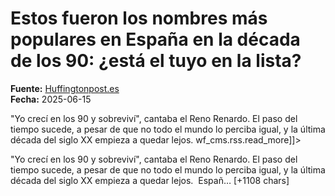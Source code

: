 # Estos fueron los nombres más populares en España en la década de los 90: ¿está el tuyo en la lista?

**Fuente:** [Huffingtonpost.es](https://www.huffingtonpost.es/life/hijos/estos-nombres-mas-populares-espana-decada-90-esta-lista.html)  
**Fecha:** 2025-06-15

<![CDATA[<p>"Yo crecí en los 90 y sobreviví", cantaba el Reno Renardo. El paso del tiempo sucede, a pesar de que no todo el mundo lo perciba igual, y la última década del siglo XX empieza a quedar lejos. wf_cms.rss.read_more]]>

"Yo crecí en los 90 y sobreviví", cantaba el Reno Renardo. El paso del tiempo sucede, a pesar de que no todo el mundo lo perciba igual, y la última década del siglo XX empieza a quedar lejos. 
Españ… [+1108 chars]
